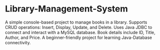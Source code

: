 # Library-Management-System
A simple console-based project to manage books in a library. Supports CRUD operations: Insert, Display, Update, and Delete. Uses Java JDBC to connect and interact with a MySQL database. Book details include ID, Title, Author, and Price. A beginner-friendly project for learning Java-Database connectivity.
